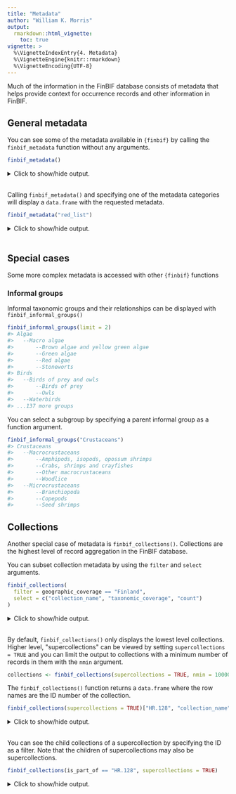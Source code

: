 ```yaml
---
title: "Metadata"
author: "William K. Morris"
output: 
  rmarkdown::html_vignette:
    toc: true
vignette: >
  %\VignetteIndexEntry{4. Metadata}
  %\VignetteEngine{knitr::rmarkdown}
  %\VignetteEncoding{UTF-8}
---
```



Much of the information in the FinBIF database consists of metadata that helps
provide context for occurrence records and other information in FinBIF.

## General metadata
You can see some of the metadata available in `{finbif}` by calling the
`finbif_metadata` function without any arguments.

```r
finbif_metadata()
```


<details closed>
<summary> Click to show/hide output. </summary>

```r

#>                metadata_name
#> 1          regulatory_status
#> 2                   red_list
#> 3                    country
#> 4                     region
#> 5               bio_province
#> 6               municipality
#> 7            bird_assoc_area
#> 8  finnish_occurrence_status
#> 9               habitat_type
#> 10         habitat_qualifier
#> 11                life_stage
#> 12              record_basis
#> 13         restriction_level
#> 14        restriction_reason
#> 15              sex_category
#> 16                    source
#> 17                taxon_rank

```

</details>
<br>

Calling `finbif_metadata()` and specifying one of the metadata categories will
display a `data.frame` with the requested metadata.

```r
finbif_metadata("red_list")
```


<details closed>
<summary> Click to show/hide output. </summary>

```r

#>           code name                 
#> MX.iucnCR CR   Critically Endangered
#> MX.iucnDD DD   Data Deficient       
#> MX.iucnEN EN   Endangered           
#> MX.iucnEX EX   Extinct              
#> MX.iucnEW EW   Extinct in the Wild  
#> MX.iucnLC LC   Least Concern        
#> MX.iucnNT NT   Near Threatened      
#> MX.iucnNA NA   Not Applicable       
#> MX.iucnNE NE   Not Evaluated        
#> MX.iucnRE RE   Regionally Extinct   
#> MX.iucnVU VU   Vulnerable           

```

</details>
<br>

## Special cases
Some more complex metadata is accessed with other `{finbif}` functions

### Informal groups
Informal taxonomic groups and their relationships can be displayed with
`finbif_informal_groups()`

```r
finbif_informal_groups(limit = 2)
#> Algae
#>   --Macro algae
#>       --Brown algae and yellow green algae
#>       --Green algae
#>       --Red algae
#>       --Stoneworts
#> Birds
#>   --Birds of prey and owls
#>       --Birds of prey
#>       --Owls
#>   --Waterbirds
#> ...137 more groups
```

You can select a subgroup by specifying a parent informal group as a function
argument.

```r
finbif_informal_groups("Crustaceans")
#> Crustaceans
#>   --Macrocrustaceans
#>       --Amphipods, isopods, opossum shrimps
#>       --Crabs, shrimps and crayfishes
#>       --Other macrocrustaceans
#>       --Woodlice
#>   --Microcrustaceans
#>       --Branchiopoda
#>       --Copepods
#>       --Seed shrimps
```

## Collections
Another special case of metadata is `finbif_collections()`. Collections are the
highest level of record aggregation in the FinBIF database.

You can subset collection metadata by using the `filter` and `select` arguments.

```r
finbif_collections(
  filter = geographic_coverage == "Finland",
  select = c("collection_name", "taxonomic_coverage", "count")
)
```


<details closed>
<summary> Click to show/hide output. </summary>

```r

#>         collection_name                   taxonomic_coverage                count  
#> HR.1227 Priv. coll. Mikko Heikkinen       Biota                                  62
#> HR.1349 JYV - Fungal collections          <NA>                                13477
#> HR.1350 JYV - Lichen collections          <NA>                                  608
#> HR.1351 JYV - Bryophyte collections       <NA>                                 8367
#> HR.1467 Per-Eric Grankvist´s butterly co… Lepidoptera                             5
#> HR.1487 JYV - Fish collections            <NA>                                 1371
#> HR.1507 Lingonblad Birger och Hjördis bu… Lepidoptera                          2796
#> HR.157  Point counts of breeding terrest… Birds, landbirds                   393361
#> HR.1592 Herbarium of The Ark Nature Cent… <NA>                                 7871
#> HR.1687 Papilionoidea of Coll. Lauro      Papilionoidea                         550
#> HR.1688 Noctuidae I of Coll. Lauro        Noctuidae                             614
#> HR.1689 Noctuidae II of Coll. Lauro       Noctuidae                             839
#> HR.1690 Noctuidae III, Bombycoidea, Sphi… Noctuidae, Bombycoidea, Geometri…     521
#> HR.1691 Drepanidae & Geometridae of Coll… Drepanidae, Geometridae              1408
#> HR.175  National Finnish butterfly monit… Lepidoptera                        450525
#> HR.1916 Wildlife triangle                 Siberian flying squirrel (Pterom…   18560
#> HR.200  Finnish Insect Database           Insecta                           3725381
#> HR.2009 Fish observation data from the n… invasive alien fish species - mu…   35582
#> HR.2049 Invasive alien species control    Invasive species                     1502
#> HR.206  The Finnish Nature League's Spri… biota                              119323
#> HR.2089 Håkan Lindberg collection         Hymenoptera                          2435
#> HR.209  Atlas of Finnish Macrolepidoptera Macrolepidoptera                  1218555
#> HR.2129 Fungal atlas                      fungi                              116519
#> HR.2209 KUO Arachnida collection          Arachnida                               3
#> HR.2289 Specimens that lack collecting i… <NA>                                  109
#> HR.2691 Luomus line transect censuses of… Aves                               628987
#> HR.2692 Censuses of breeding birds - Are… Aves                                14963
#> HR.3051 VieKas LIFE project invasive spe… <NA>                                 1545
#> HR.3071 Observing species on milk farms   <NA>                                  529
#> HR.3211 iNaturalist Suomi Finland         biota                              691050
#> HR.3491 LajiGIS: Aquatic species survey   Biota                              643837
#> HR.3553 LajiGIS: Species monitoring sites Biota                              731965
#> HR.3671 Bird of prey nests for protection Aves                                13323
#> HR.3691 eBird                             Aves                              1100308
#> HR.3791 Invasive species observations     Biota                                3268
#> HR.39   Winter Bird Census                Aves, Mammalia                    1483842
#> HR.3911 Bumblebee census                  Bumblebees                          29949
#> HR.3991 Waterbird counts, Luomus dataset  Aves                                39236
#> HR.3992 Waterbird counts, Luke dataset 2… Aves                                30145
#> HR.4011 Salmonidae in streams             Salmonidae                          12630
#> HR.4051 LajiGIS: Species monitoring site… Aquila chrysaetos; Haliaeetus al…    8669
#> HR.4091 Retkikasvio                       <NA>                                   84
#> HR.4131 Butterflies in Finnish agricultu… Papilionoidea, Others              356987
#> HR.4191 Porvoo Museum / Butterfly Collec… Lepidoptera                         10417
#> HR.4251 LajiGIS: Species mapping and sur… Biota                              490816
#> HR.435  Löydös Open Invasive Species Obs… Biota                               19232
#> HR.4352 NFI rare tree species             <NA>                                  995
#> HR.4412 Tiira.fi: The Fourth Breeding Bi… Aves                               329445
#> HR.4471 4th Finnish Bird Atlas 2022–2025… Aves                               165551
#> HR.4511 Finnish National Moth Monitoring  Bombycoidea, Noctuoidea, Sphingi… 1156373
#> HR.4611 Observations by FCG Finnish Cons… <NA>                                  462
#> HR.4612 Pollinator monitoring, line tran… Insecta                              7885
#> HR.4672 Observations from publications    Biota                                 127
#> HR.4711 Flying squirrel monitoring        Pteromys volans                      2509
#> HR.4991 Bird atlas observations manually… Aves                                 6620
#> HR.5095 Dragonfly complete lists          Odonata                                29
#> HR.5155 Observations from electronic sou… Biota                                1372
#> HR.5196 Pollinator monitoring, pan traps  Insecta                              5688
#> HR.5235 Finnish butterflies - complete l… Lepidoptera, Papilinoidea              21
#> HR.5236 Charismatic flowering plants - c… Tracheophyta                          277
#> HR.60   Monitoring scheme of birds and m… Aves, Mammalia                     874130
#> HR.627  Alien mammal species observation… Invasive alien mammal species – …    3094
#> HR.808  E. Sjöholm´s butterfly collection Lepidoptera                          4951
#> HR.847  Atlas of amphibians and reptiles… Amphibia, Reptilia                   6690

```

</details>
<br>

By default, `finbif_collections()` only displays the lowest level collections.
Higher level, "supercollections" can be viewed by setting
`supercollections = TRUE` and you can limit the output to collections with
a minimum number of records in them with the `nmin` argument.

``` r
collections <- finbif_collections(supercollections = TRUE, nmin = 10000)
```

The `finbif_collections()` function returns a `data.frame` where the row names
are the ID number of the collection.

```r
finbif_collections(supercollections = TRUE)["HR.128", "collection_name"]
```


<details closed>
<summary> Click to show/hide output. </summary>

```r

#> Collections of the Finnish Museum of Natural History Luomus

```

</details>
<br>

You can see the child collections of a supercollection by specifying the ID as a
filter. Note that the children of supercollections may also be
supercollections.

```r
finbif_collections(is_part_of == "HR.128", supercollections = TRUE)
```


<details closed>
<summary> Click to show/hide output. </summary>

```r

#>         collection_name abbreviation description online_url has_children is_part_of data_quality
#> HR.129  Collections of… H            Herbarium … <NA>        TRUE        HR.128     MY.dataQual…
#> HR.160  Zoological col… MZH          The collec… http://ww…  TRUE        HR.128     MY.dataQual…
#> HR.173  Zoological mon… <NA>         Monitoring… <NA>        TRUE        HR.128     MY.dataQual…
#> HR.1849 Genomic resour… <NA>         Genomic re… <NA>        TRUE        HR.128     MY.dataQual…
#> HR.203  Löydös Open Fi… <NA>         A service … https://l… FALSE        HR.128     <NA>        
#> HR.435  Löydös Open In… <NA>         A service … https://l… FALSE        HR.128     MY.dataQual…
#> HR.447  Hatikka.fi obs… <NA>         Hatikka.fi… http://ha… FALSE        HR.128     MY.dataQual…
#> HR.48   Ringing and re… TIPU         Dataset co… <NA>        TRUE        HR.128     MY.dataQual…
#>         methods   collection_type taxonomic_coverage geographic_coverage temporal_coverage
#> HR.129  <NA>      MY.collectionT… <NA>               <NA>                <NA>             
#> HR.160  <NA>      MY.collectionT… Animalia           World               1700 to present  
#> HR.173  <NA>      MY.collectionT… <NA>               Finland             1950-            
#> HR.1849 Sampling… MY.collectionT… Biota              World               2000-            
#> HR.203  <NA>      MY.collectionT… biota              world               2013-            
#> HR.435  <NA>      MY.collectionT… Biota              Finland             2015-            
#> HR.447  <NA>      MY.collectionT… Biota              World               <NA>             
#> HR.48   <NA>      MY.collectionT… Aves               Ringing data: Finl… 1913-            
#>         secure_level count   
#> HR.129  <NA>                2
#> HR.160  MX.secureLe…      742
#> HR.173  <NA>          5160221
#> HR.1849 <NA>                1
#> HR.203  <NA>            39375
#> HR.435  <NA>            19232
#> HR.447  <NA>          2010032
#> HR.48   <NA>         12910437

```

</details>
<br>
